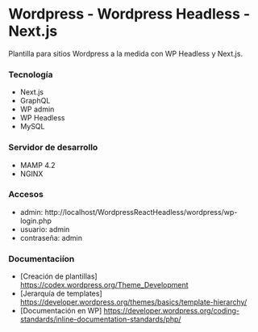 # Wordpress - Wordpress Headless - Next.js

Plantilla para sitios Wordpress a la medida con WP Headless y Next.js.

### Tecnología
- Next.js
- GraphQL
- WP admin
- WP Headless
- MySQL

### Servidor de desarrollo 
- MAMP 4.2
- NGINX

### Accesos
- admin: http://localhost/WordpressReactHeadless/wordpress/wp-login.php
- usuario: admin
- contraseña: admin

### Documentaciíon
- [Creación de plantillas] https://codex.wordpress.org/Theme_Development
- [Jerarquía de templates] https://developer.wordpress.org/themes/basics/template-hierarchy/
- [Documentación en WP] https://developer.wordpress.org/coding-standards/inline-documentation-standards/php/
